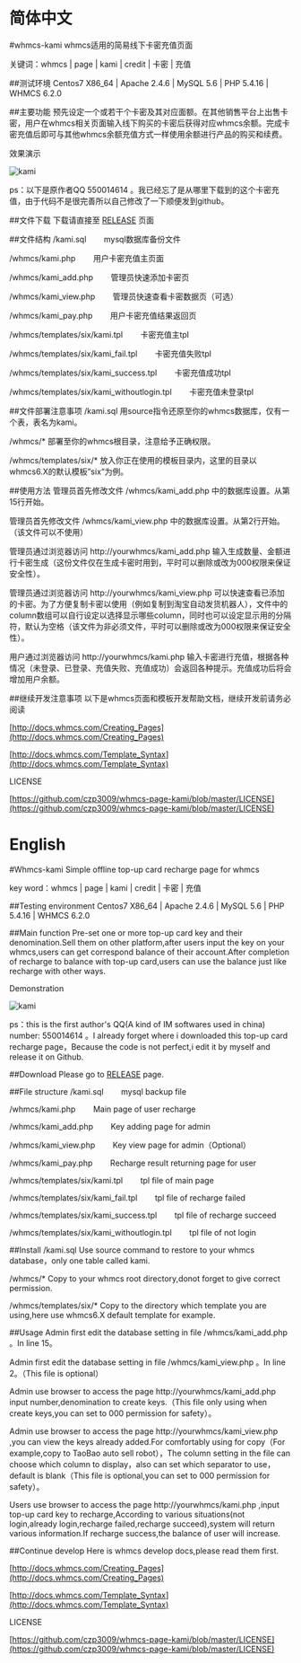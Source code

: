 简体中文
=
#whmcs-kami
whmcs适用的简易线下卡密充值页面

关键词：whmcs | page | kami | credit | 卡密 | 充值

##测试环境
Centos7 X86_64 | Apache 2.4.6 | MySQL 5.6 | PHP 5.4.16 | WHMCS 6.2.0

##主要功能
预先设定一个或若干个卡密及其对应面额。在其他销售平台上出售卡密，用户在whmcs相关页面输入线下购买的卡密后获得对应whmcs余额。完成卡密充值后即可与其他whmcs余额充值方式一样使用余额进行产品的购买和续费。

效果演示

![kami](http://dl.hiczp.com/github/kami.jpg)

ps：以下是原作者QQ 550014614 。我已经忘了是从哪里下载到的这个卡密充值，由于代码不是很完善所以自己修改了一下顺便发到github。

##文件下载
下载请直接至 [RELEASE](https://github.com/czp3009/whmcs-page-kami/releases) 页面

##文件结构
/kami.sql&nbsp;&nbsp;&nbsp;&nbsp;&nbsp;&nbsp;&nbsp;&nbsp;mysql数据库备份文件

/whmcs/kami.php&nbsp;&nbsp;&nbsp;&nbsp;&nbsp;&nbsp;&nbsp;&nbsp;用户卡密充值主页面

/whmcs/kami_add.php&nbsp;&nbsp;&nbsp;&nbsp;&nbsp;&nbsp;&nbsp;&nbsp;管理员快速添加卡密页

/whmcs/kami_view.php&nbsp;&nbsp;&nbsp;&nbsp;&nbsp;&nbsp;&nbsp;&nbsp;管理员快速查看卡密数据页（可选）

/whmcs/kami_pay.php&nbsp;&nbsp;&nbsp;&nbsp;&nbsp;&nbsp;&nbsp;&nbsp;用户卡密充值结果返回页

/whmcs/templates/six/kami.tpl&nbsp;&nbsp;&nbsp;&nbsp;&nbsp;&nbsp;&nbsp;&nbsp;卡密充值主tpl

/whmcs/templates/six/kami_fail.tpl&nbsp;&nbsp;&nbsp;&nbsp;&nbsp;&nbsp;&nbsp;&nbsp;卡密充值失败tpl

/whmcs/templates/six/kami_success.tpl&nbsp;&nbsp;&nbsp;&nbsp;&nbsp;&nbsp;&nbsp;&nbsp;卡密充值成功tpl

/whmcs/templates/six/kami_withoutlogin.tpl&nbsp;&nbsp;&nbsp;&nbsp;&nbsp;&nbsp;&nbsp;&nbsp;卡密充值未登录tpl

##文件部署注意事项
/kami.sql 用source指令还原至你的whmcs数据库，仅有一个表，表名为kami。

/whmcs/* 部署至你的whmcs根目录，注意给予正确权限。

/whmcs/templates/six/* 放入你正在使用的模板目录内，这里的目录以whmcs6.X的默认模板”six“为例。


##使用方法
管理员首先修改文件 /whmcs/kami_add.php 中的数据库设置。从第15行开始。

管理员首先修改文件 /whmcs/kami_view.php 中的数据库设置。从第2行开始。（该文件可以不使用）

管理员通过浏览器访问 http://yourwhmcs/kami_add.php 输入生成数量、金额进行卡密生成（这份文件仅在生成卡密时用到，平时可以删除或改为000权限来保证安全性）。

管理员通过浏览器访问 http://yourwhmcs/kami_view.php 可以快速查看已添加的卡密。为了方便复制卡密以使用（例如复制到淘宝自动发货机器人），文件中的column数组可以自行设定以选择显示哪些column，同时也可以设定显示用的分隔符，默认为空格（该文件为非必须文件，平时可以删除或改为000权限来保证安全性）。

用户通过浏览器访问 http://yourwhmcs/kami.php 输入卡密进行充值，根据各种情况（未登录、已登录、充值失败、充值成功）会返回各种提示。充值成功后将会增加用户余额。

##继续开发注意事项
以下是whmcs页面和模板开发帮助文档，继续开发前请务必阅读

[http://docs.whmcs.com/Creating_Pages](http://docs.whmcs.com/Creating_Pages)

[http://docs.whmcs.com/Template_Syntax](http://docs.whmcs.com/Template_Syntax)

LICENSE

[https://github.com/czp3009/whmcs-page-kami/blob/master/LICENSE](https://github.com/czp3009/whmcs-page-kami/blob/master/LICENSE)


English
=
#Whmcs-kami
Simple offline top-up card recharge page for whmcs

key word：whmcs | page | kami | credit | 卡密 | 充值

##Testing environment
Centos7 X86_64 | Apache 2.4.6 | MySQL 5.6 | PHP 5.4.16 | WHMCS 6.2.0

##Main function
Pre-set one or more top-up card key and their denomination.Sell them on other platform,after users input the key on your whmcs,users can get correspond balance of their account.After completion of recharge to balance with top-up card,users can use the balance just like recharge with other ways.

Demonstration

![kami](http://dl.hiczp.com/github/kami.jpg)

ps：this is the first author's QQ(A kind of IM softwares used in china) number: 550014614 。I already forget where i downloaded this top-up card recharge page，Because the code is not perfect,i edit it by myself and release it on Github.

##Download
Please go to [RELEASE](https://github.com/czp3009/whmcs-page-kami/releases) page.

##File structure
/kami.sql&nbsp;&nbsp;&nbsp;&nbsp;&nbsp;&nbsp;&nbsp;&nbsp;mysql backup file

/whmcs/kami.php&nbsp;&nbsp;&nbsp;&nbsp;&nbsp;&nbsp;&nbsp;&nbsp;Main page of user recharge

/whmcs/kami_add.php&nbsp;&nbsp;&nbsp;&nbsp;&nbsp;&nbsp;&nbsp;&nbsp;Key adding page for admin

/whmcs/kami_view.php&nbsp;&nbsp;&nbsp;&nbsp;&nbsp;&nbsp;&nbsp;&nbsp;Key view page for admin（Optional）

/whmcs/kami_pay.php&nbsp;&nbsp;&nbsp;&nbsp;&nbsp;&nbsp;&nbsp;&nbsp;Recharge result returning page for user

/whmcs/templates/six/kami.tpl&nbsp;&nbsp;&nbsp;&nbsp;&nbsp;&nbsp;&nbsp;&nbsp;tpl file of main page

/whmcs/templates/six/kami_fail.tpl&nbsp;&nbsp;&nbsp;&nbsp;&nbsp;&nbsp;&nbsp;&nbsp;tpl file of recharge failed

/whmcs/templates/six/kami_success.tpl&nbsp;&nbsp;&nbsp;&nbsp;&nbsp;&nbsp;&nbsp;&nbsp;tpl file of recharge succeed

/whmcs/templates/six/kami_withoutlogin.tpl&nbsp;&nbsp;&nbsp;&nbsp;&nbsp;&nbsp;&nbsp;&nbsp;tpl file of not login

##Install
/kami.sql Use source command to restore to your whmcs database，only one table called kami.

/whmcs/* Copy to your whmcs root directory,donot forget to give correct permission.

/whmcs/templates/six/* Copy to the directory which template you are using,here use whmcs6.X default template for example.


##Usage
Admin first edit the database setting in file /whmcs/kami_add.php 。In line 15。

Admin first edit the database setting in file /whmcs/kami_view.php 。In line 2。（This file is optional）

Admin use browser to access the page http://yourwhmcs/kami_add.php input number,denomination to create keys.（This file only using when create keys,you can set to 000 permission for safety）。

Admin use browser to access the page http://yourwhmcs/kami_view.php ,you can view the keys already added.For comfortably using for copy（For example,copy to TaoBao auto sell robot），The column setting in the file can choose which column to display，also can set which separator to use，default is blank（This file is optional,you can set to 000 permission for safety）。

Users use browser to access the page http://yourwhmcs/kami.php ,input top-up card key to recharge,According to various situations(not login,already login,recharge failed,recharge succeed),system will return various information.If recharge success,the balance of user will increase.

##Continue develop
Here is whmcs develop docs,please read them first.

[http://docs.whmcs.com/Creating_Pages](http://docs.whmcs.com/Creating_Pages)

[http://docs.whmcs.com/Template_Syntax](http://docs.whmcs.com/Template_Syntax)

LICENSE

[https://github.com/czp3009/whmcs-page-kami/blob/master/LICENSE](https://github.com/czp3009/whmcs-page-kami/blob/master/LICENSE)
